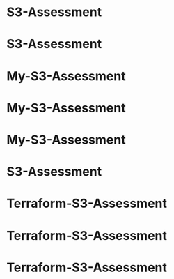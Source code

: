 # S3-Assessment
# S3-Assessment
# My-S3-Assessment
# My-S3-Assessment
# My-S3-Assessment
# S3-Assessment
# Terraform-S3-Assessment
# Terraform-S3-Assessment
# Terraform-S3-Assessment
